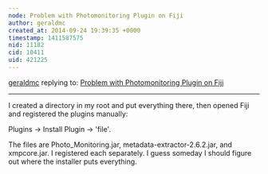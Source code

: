 ```yaml
---
node: Problem with Photomonitoring Plugin on Fiji
author: geraldmc
created_at: 2014-09-24 19:39:35 +0000
timestamp: 1411587575
nid: 11182
cid: 10411
uid: 421225
---
```




[geraldmc](../profile/geraldmc) replying to: [Problem with Photomonitoring Plugin on Fiji](../notes/silvanhi/09-24-2014/problem-with-photomonitoring-plugin-on-fiji)

----
I created a directory in my root and put everything there, then opened Fiji and registered the plugins manually:
 
Plugins -> Install Plugin -> 'file'. 

The files are Photo_Monitoring.jar, metadata-extractor-2.6.2.jar, and xmpcore.jar.  I registered each separately. I guess someday I should figure out where the installer puts everything. 